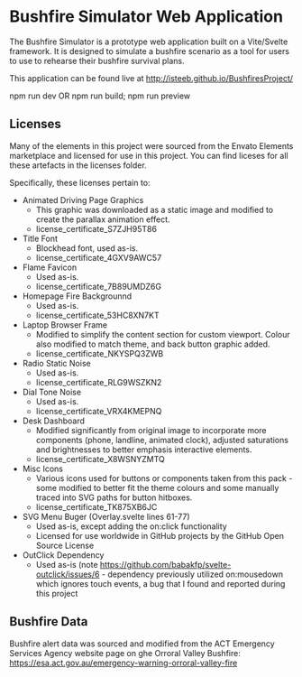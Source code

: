 # Bushfire Simulator Web Application

The Bushfire Simulator is a prototype web application built on a Vite/Svelte framework. It is designed to simulate a bushfire scenario as a tool for users to use to rehearse their bushfire survival plans.

This application can be found live at http://isteeb.github.io/BushfiresProject/

npm run dev
OR
npm run build; npm run preview

## Licenses

Many of the elements in this project were sourced from the Envato Elements marketplace and licensed for use in this project. You can find liceses for all these artefacts in the licenses folder.

Specifically, these licenses pertain to:

- Animated Driving Page Graphics
  - This graphic was downloaded as a static image and modified to create the parallax animation effect.
  - license_certificate_S7ZJH95T86
- Title Font
  - Blockhead font, used as-is.
  - license_certificate_4GXV9AWC57
- Flame Favicon
  - Used as-is.
  - license_certificate_7B89UMDZ6G
- Homepage Fire Backgrounnd
  - Used as-is.
  - license_certificate_53HC8XN7KT
- Laptop Browser Frame
  - Modified to simplify the content section for custom viewport. Colour also modified to match theme, and back button graphic added.
  - license_certificate_NKYSPQ3ZWB
- Radio Static Noise
  - Used as-is.
  - license_certificate_RLG9WSZKN2
- Dial Tone Noise
  - Used as-is.
  - license_certificate_VRX4KMEPNQ
- Desk Dashboard
  - Modified significantly from original image to incorporate more components (phone, landline, animated clock), adjusted saturations and brightnesses to better emphasis interactive elements.
  - license_certificate_X8WSNYZMTQ
- Misc Icons
  - Various icons used for buttons or components taken from this pack - some modified to better fit the theme colours and some manually traced into SVG paths for button hitboxes.
  - license_certificate_TK875XB6JC
- SVG Menu Buger (Overlay.svelte lines 61-77)
  - Used as-is, except adding the on:click functionality
  - Licensed for use worldwide in GitHub projects by the GitHub Open Source License
- OutClick Dependency
  - Used as-is (note https://github.com/babakfp/svelte-outclick/issues/6 - dependency previously utilized on:mousedown which ignores touch events, a bug that I found and reported during this project

## Bushfire Data
Bushfire alert data was sourced and modified from the ACT Emergency Services Agency website page on ghe Orroral Valley Bushfire: https://esa.act.gov.au/emergency-warning-orroral-valley-fire
